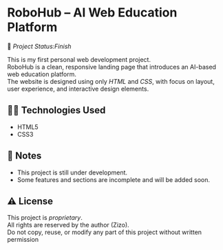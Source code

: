 # RoboHub – AI Web Education Platform

🚧 *Project Status:Finish*

This is my first personal web development project.  
RoboHub is a clean, responsive landing page that introduces an AI-based web education platform.  
The website is designed using only *HTML* and *CSS*, with focus on layout, user experience, and interactive design elements.

## 👩‍💻 Technologies Used
- HTML5  
- CSS3

## 📌 Notes
- This project is still under development.  
- Some features and sections are incomplete and will be added soon.

## ⚠️ License
This project is *proprietary*.  
All rights are reserved by the author (Zizo).  
Do not copy, reuse, or modify any part of this project without written permission
